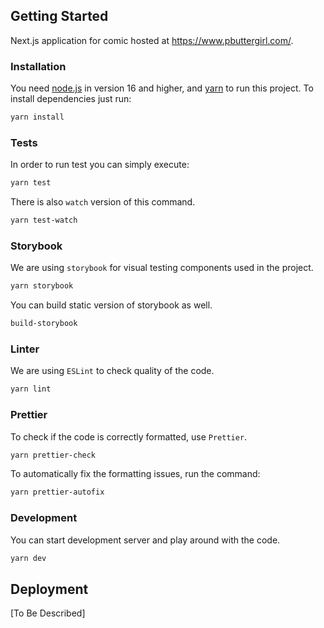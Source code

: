 ## Getting Started

Next.js application for comic hosted at https://www.pbuttergirl.com/.

### Installation

You need [node.js](https://nodejs.org/en/) in version 16 and higher, and [yarn](https://yarnpkg.com/) to run this project.
To install dependencies just run:

```bash
yarn install
```

### Tests

In order to run test you can simply execute:

```bash
yarn test
```

There is also `watch` version of this command.

```bash
yarn test-watch
```

### Storybook

We are using `storybook` for visual testing components used in the project.

```bash
yarn storybook
```

You can build static version of storybook as well.

```bash
build-storybook
```

### Linter

We are using `ESLint` to check quality of the code.

```bash
yarn lint
```

### Prettier

To check if the code is correctly formatted, use `Prettier`.

```bash
yarn prettier-check
```

To automatically fix the formatting issues, run the command:

```bash
yarn prettier-autofix
```

### Development

You can start development server and play around with the code.

```bash
yarn dev
```

## Deployment

[To Be Described]
